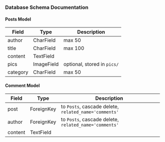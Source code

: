 ### Database Schema Documentation

#### Posts Model

| Field    | Type       | Description                        |
|----------|------------|------------------------------------|
| author   | CharField  | max 50                              |
| title    | CharField  | max 100                             |
| content  | TextField  |                                    |
| pics     | ImageField | optional, stored in `pics/`        |
| category | CharField  | max 50                              |

#### Comment Model

| Field   | Type        | Description                                      |
|---------|-------------|--------------------------------------------------|
| post    | ForeignKey  | to `Posts`, cascade delete, `related_name='comments'` |
| author  | ForeignKey  | to `Posts`, cascade delete, `related_name='comments'` |
| content | TextField   |                                                  |